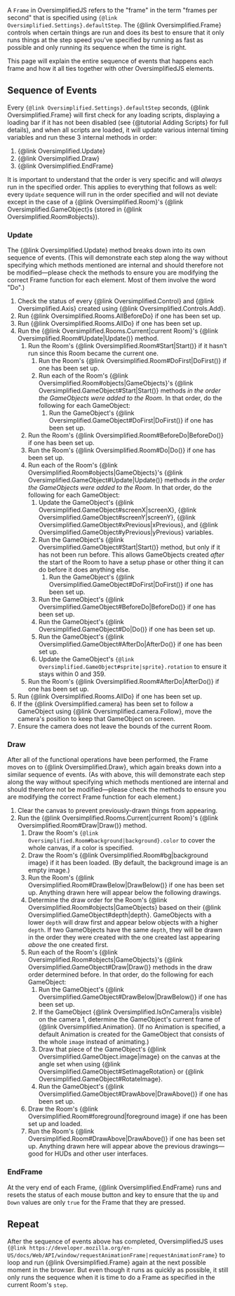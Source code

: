 A `Frame` in OversimplifiedJS refers to the "frame" in the term "frames per second" that is specified using `{@link Oversimplified.Settings}.defaultStep`. The {@link Oversimplified.Frame} controls when certain things are run and does its best to ensure that it only runs things at the step speed you've specified by running as fast as possible and only running its sequence when the time is right.

This page will explain the entire sequence of events that happens each frame and how it all ties together with other OversimplifiedJS elements.

## Sequence of Events

Every `{@link Oversimplified.Settings}.defaultStep` seconds, {@link Oversimplified.Frame} will first check for any loading scripts, displaying a loading bar if it has not been disabled (see {@tutorial Adding Scripts} for full details), and when all scripts are loaded, it will update various internal timing variables and run these 3 internal methods in order:

1. {@link Oversimplified.Update}
1. {@link Oversimplified.Draw}
1. {@link Oversimplified.EndFrame}

It is important to understand that the order is very specific and will _always_ run in the specified order. This applies to everything that follows as well: every `Update` sequence will run in the order specified and will not deviate except in the case of a {@link Oversimplified.Room}'s {@link Oversimplified.GameObject}s (stored in {@link Oversimplified.Room#objects}).

### Update

The {@link Oversimplified.Update} method breaks down into its own sequence of events. (This will demonstrate each step along the way without specifying which methods mentioned are internal and should therefore not be modified—please check the methods to ensure you are modifying the correct Frame function for each element. Most of them involve the word "Do".)

1. Check the status of every {@link Oversimplified.Control} and {@link Oversimplified.Axis} created using {@link Oversimplified.Controls.Add}.
1. Run {@link Oversimplified.Rooms.AllBeforeDo} if one has been set up.
1. Run {@link Oversimplified.Rooms.AllDo} if one has been set up.
1. Run the {@link Oversimplified.Rooms.Current|current Room}'s {@link Oversimplified.Room#Update|Update()} method.
    1. Run the Room's {@link Oversimplified.Room#Start|Start()} if it hasn't run since this Room became the current one.
        1. Run the Room's {@link Oversimplified.Room#DoFirst|DoFirst()} if one has been set up.
        1. Run each of the Room's {@link Oversimplified.Room#objects|GameObjects}'s {@link Oversimplified.GameObject#Start|Start()} methods _in the order the GameObjects were added to the Room_. In that order, do the following for each GameObject:
            1. Run the GameObject's {@link Oversimplified.GameObject#DoFirst|DoFirst()} if one has been set up.
    1. Run the Room's {@link Oversimplified.Room#BeforeDo|BeforeDo()} if one has been set up.
    1. Run the Room's {@link Oversimplified.Room#Do|Do()} if one has been set up.
    1. Run each of the Room's {@link Oversimplified.Room#objects|GameObjects}'s {@link Oversimplified.GameObject#Update|Update()} methods _in the order the GameObjects were added to the Room_. In that order, do the following for each GameObject:
        1. Update the GameObject's {@link Oversimplified.GameObject#screenX|screenX}, {@link Oversimplified.GameObject#screenY|screenY}, {@link Oversimplified.GameObject#xPrevious|xPrevious}, and {@link Oversimplified.GameObject#yPrevious|yPrevious} variables.
        1. Run the GameObject's {@link Oversimplified.GameObject#Start|Start()} method, but only if it has not been run before. This allows GameObjects created _after_ the start of the Room to have a setup phase or other thing it can do before it does anything else.
            1. Run the GameObject's {@link Oversimplified.GameObject#DoFirst|DoFirst()} if one has been set up.
        1. Run the GameObject's {@link Oversimplified.GameObject#BeforeDo|BeforeDo()} if one has been set up.
        1. Run the GameObject's {@link Oversimplified.GameObject#Do|Do()} if one has been set up.
        1. Run the GameObject's {@link Oversimplified.GameObject#AfterDo|AfterDo()} if one has been set up.
        1. Update the GameObject's `{@link Oversimplified.GameObject#sprite|sprite}.rotation` to ensure it stays within 0 and 359.
    1. Run the Room's {@link Oversimplified.Room#AfterDo|AfterDo()} if one has been set up.
1. Run {@link Oversimplified.Rooms.AllDo} if one has been set up.
1. If the {@link Oversimplified.camera} has been set to follow a GameObject using {@link Oversimplified.camera.Follow}, move the camera's position to keep that GameObject on screen.
1. Ensure the camera does not leave the bounds of the current Room.

### Draw

After all of the functional operations have been performed, the Frame moves on to {@link Oversimplified.Draw}, which again breaks down into a similar sequence of events. (As with above, this will demonstrate each step along the way without specifying which methods mentioned are internal and should therefore not be modified—please check the methods to ensure you are modifying the correct Frame function for each element.)

1. Clear the canvas to prevent previously-drawn things from appearing.
1. Run the {@link Oversimplified.Rooms.Current|current Room}'s {@link Oversimplified.Room#Draw|Draw()} method.
    1. Draw the Room's `{@link Oversimplified.Room#background|background}.color` to cover the whole canvas, if a color is specified.
    1. Draw the Room's {@link Oversimplified.Room#bg|background image} if it has been loaded. (By default, the background image is an empty image.)
    1. Run the Room's {@link Oversimplified.Room#DrawBelow|DrawBelow()} if one has been set up. Anything drawn here will appear below the following drawings.
    1. Determine the draw order for the Room's {@link Oversimplified.Room#objects|GameObjects} based on their {@link Oversimplified.GameObject#depth|depth}. GameObjects with a lower `depth` will draw first and appear below objects with a higher `depth`. If two GameObjects have the same `depth`, they will be drawn in the order they were created with the one created last appearing _above_ the one created first.
    1. Run each of the Room's {@link Oversimplified.Room#objects|GameObjects}'s {@link Oversimplified.GameObject#Draw|Draw()} methods in the draw order determined before. In that order, do the following for each GameObject:
        1. Run the GameObject's {@link Oversimplified.GameObject#DrawBelow|DrawBelow()} if one has been set up.
        1. If the GameObject {@link Oversimplified.IsOnCamera|is visible} on the camera 1, determine the GameObject's current frame of {@link Oversimplified.Animation}. (If no Animation is specified, a default Animation is created for the GameObject that consists of the whole `image` instead of animating.)
        1. Draw that piece of the GameObject's {@link Oversimplified.GameObject.image|image} on the canvas at the angle set when using {@link Oversimplified.GameObject#SetImageRotation} or {@link Oversimplified.GameObject#RotateImage}.
        1. Run the GameObject's {@link Oversimplified.GameObject#DrawAbove|DrawAbove()} if one has been set up.
    1. Draw the Room's {@link Oversimplified.Room#foreground|foreground image} if one has been set up and loaded.
    1. Run the Room's {@link Oversimplified.Room#DrawAbove|DrawAbove()} if one has been set up. Anything drawn here will appear above the previous drawings—good for HUDs and other user interfaces.

### EndFrame

At the very end of each Frame, {@link Oversimplified.EndFrame} runs and resets the status of each mouse button and key to ensure that the `Up` and `Down` values are only `true` for the Frame that they are pressed.

## Repeat

After the sequence of events above has completed, OversimplifiedJS uses `{@link https://developer.mozilla.org/en-US/docs/Web/API/window/requestAnimationFrame|requestAnimationFrame}` to loop and run {@link Oversimplified.Frame} again at the next possible moment in the browser. But even though it runs as quickly as possible, it still only runs the sequence when it is time to do a Frame as specified in the current Room's `step`.
